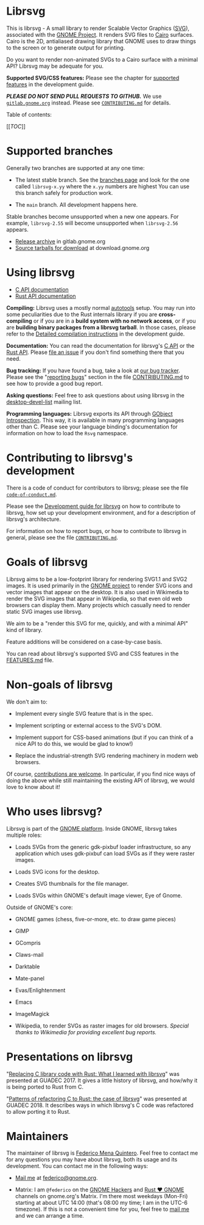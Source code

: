 # Librsvg

This is librsvg - A small library to render Scalable Vector Graphics
([SVG][svg]), associated with the [GNOME Project][gnome].  It renders
SVG files to [Cairo][cairo] surfaces.  Cairo is the 2D, antialiased
drawing library that GNOME uses to draw things to the screen or to
generate output for printing.

Do you want to render non-animated SVGs to a Cairo surface with a
minimal API?  Librsvg may be adequate for you.

**Supported SVG/CSS features:** Please see the chapter for [supported
features](https://gnome.pages.gitlab.gnome.org/librsvg/devel-docs/features.html)
in the development guide.

***PLEASE DO NOT SEND PULL REQUESTS TO GITHUB.***  We use
[`gitlab.gnome.org`](https://gitlab.gnome.org/GNOME/librsvg) instead.
Please see [`CONTRIBUTING.md`][contributing] for details.

Table of contents:

[[_TOC_]]

# Supported branches

Generally two branches are supported at any one time:

* The latest stable branch.  See the [branches
  page](https://gitlab.gnome.org/GNOME/librsvg/-/branches) and look for
  the one called `librsvg-x.yy` where the `x.yy` numbers are highest You
  can use this branch safely for production work.

* The `main` branch.  All development happens here.

Stable branches become unsupported when a new one appears.  For
example, `librsvg-2.55` will become unsupported when `librsvg-2.56`
appears.

* [Release archive](https://gitlab.gnome.org/GNOME/librsvg/-/releases) in gitlab.gnome.org
* [Source tarballs for download](https://download.gnome.org/sources/librsvg/) at download.gnome.org

# Using librsvg

* [C API documentation][c-docs]
* [Rust API documentation][rust-docs]

**Compiling:** Librsvg uses a mostly normal [autotools] setup.  You
may run into some peculiarities due to the Rust internals library if
you are **cross-compiling** or if you are in a **build system with no
network access**, or if you are **building binary packages from a
librsvg tarball**.  In those cases, please refer to the
[Detailed compilation instructions][compiling] in the development guide.

**Documentation:** You can read the documentation for librsvg's [C
API][c-docs] or the [Rust API][rust-docs].  Please [file an
issue][reporting-bugs] if you don't find something there that you
need.

**Bug tracking:** If you have found a bug, take a look at [our bug
tracker][bugs].  Please see the "[reporting bugs][reporting-bugs]"
section in the file [CONTRIBUTING.md][contributing] to see how to
provide a good bug report.

**Asking questions:** Feel free to ask questions about using librsvg
in the [desktop-devel-list][d-d-l] mailing list.

**Programming languages:** Librsvg exports its API through [GObject
Introspection][gi].  This way, it is available in many programming
languages other than C.  Please see your language binding's
documentation for information on how to load the `Rsvg` namespace.

[c-docs]: https://gnome.pages.gitlab.gnome.org/librsvg/Rsvg-2.0/index.html
[rust-docs]: https://gnome.pages.gitlab.gnome.org/librsvg/doc/librsvg/index.html

# Contributing to librsvg's development

There is a code of conduct for contributors to librsvg; please see the
file [`code-of-conduct.md`][coc].

Please see the [Development guide for librsvg][devel-guide] on how to
contribute to librsvg, how set up your development environment, and
for a description of librsvg's architecture.

For information on how to report bugs, or how to contribute to librsvg
in general, please see the file [`CONTRIBUTING.md`][contributing].

# Goals of librsvg

Librsvg aims to be a low-footprint library for rendering SVG1.1 and SVG2 images.
It is used primarily in the [GNOME project](https://www.gnome.org) to
render SVG icons and vector images that appear on the desktop.  It is
also used in Wikimedia to render the SVG images that appear in
Wikipedia, so that even old web browsers can display them.  Many
projects which casually need to render static SVG images use librsvg.

We aim to be a "render this SVG for me, quickly, and with a minimal
API" kind of library.

Feature additions will be considered on a case-by-case basis.

You can read about librsvg's supported SVG and CSS features in the
[FEATURES.md](FEATURES.md) file.

# Non-goals of librsvg

We don't aim to:

* Implement every single SVG feature that is in the spec.

* Implement scripting or external access to the SVG's DOM.

* Implement support for CSS-based animations (but if you can think of
  a nice API to do this, we would be glad to know!)

* Replace the industrial-strength SVG rendering machinery in modern
  web browsers.

Of course, [contributions are welcome][contributing].  In particular,
if you find nice ways of doing the above while still maintaining the
existing API of librsvg, we would love to know about it!

# Who uses librsvg?

Librsvg is part of the [GNOME platform][platform].  Inside GNOME,
librsvg takes multiple roles:

* Loads SVGs from the generic gdk-pixbuf loader infrastructure, so any
  application which uses gdk-pixbuf can load SVGs as if they were
  raster images.

* Loads SVG icons for the desktop.

* Creates SVG thumbnails for the file manager.

* Loads SVGs within GNOME's default image viewer, Eye of Gnome.

Outside of GNOME's core:

* GNOME games (chess, five-or-more, etc. to draw game pieces)

* GIMP

* GCompris

* Claws-mail

* Darktable

* Mate-panel

* Evas/Enlightenment

* Emacs

* ImageMagick

* Wikipedia, to render SVGs as raster images for old browsers.
  *Special thanks to Wikimedia for providing excellent bug reports.*


# Presentations on librsvg

"[Replacing C library code with Rust: What I learned with
librsvg][guadec-presentation-1]" was presented at GUADEC 2017.  It gives
a little history of librsvg, and how/why it is being ported to Rust
from C.

"[Patterns of refactoring C to Rust: the case of
librsvg][guadec-presentation-2]" was presented at GUADEC 2018.  It
describes ways in which librsvg's C code was refactored to allow
porting it to Rust.


# Maintainers

The maintainer of librsvg is [Federico Mena Quintero][federico].  Feel
free to contact me for any questions you may have about librsvg, both
its usage and its development.  You can contact me in the following
ways:

* [Mail me][mail] at federico@gnome.org.

* Matrix: I am `@federico` on the [GNOME Hackers][gnome-hackers] and
  [Rust ❤️ GNOME][gnome-rust] channels on gnome.org's Matrix.  I'm
  there most weekdays (Mon-Fri) starting at about UTC 14:00 (that's
  08:00 my time; I am in the UTC-6 timezone).  If this is not a
  convenient time for you, feel free to [mail me][mail] and we can
  arrange a time.

[svg]: https://en.wikipedia.org/wiki/Scalable_Vector_Graphics
[gnome]: https://www.gnome.org/
[cairo]: https://www.cairographics.org/
[coc]: code-of-conduct.md
[autotools]: https://autotools.io/index.html
[compiling]: https://gnome.pages.gitlab.gnome.org/librsvg/devel-docs/compiling.html
[mail]: mailto:federico@gnome.org
[bugs]: https://gitlab.gnome.org/GNOME/librsvg/issues
[gi]: https://wiki.gnome.org/Projects/GObjectIntrospection
[contributing]: CONTRIBUTING.md
[reporting-bugs]: CONTRIBUTING.md#reporting-bugs
[d-d-l]: https://mail.gnome.org/mailman/listinfo/desktop-devel-list
[federico]: https://viruta.org/
[platform]: https://developer.gnome.org/
[guadec-presentation-1]: https://viruta.org/docs/fmq-porting-c-to-rust.pdf
[guadec-presentation-2]: https://viruta.org/docs/fmq-refactoring-c-to-rust.pdf
[gnome-hackers]: https://matrix.to/#/#gnome-hackers:gnome.org
[gnome-rust]: https://matrix.to/#/#rust:gnome.org
[devel-guide]: https://gnome.pages.gitlab.gnome.org/librsvg/devel-docs/index.html
